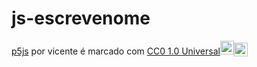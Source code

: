 # js-escrevenome

<p xmlns:cc="http://creativecommons.org/ns#" xmlns:dct="http://purl.org/dc/terms/"><a property="dct:title" rel="cc:attributionURL" href="https://vicentestudante.github.io/js-escrevenome/">p5js</a> por <span property="cc:attributionName">vicente</span> é marcado com <a href="https://creativecommons.org/publicdomain/zero/1.0/?ref=chooser-v1" target="_blank" rel="license noopener noreferrer" style="display:inline-block;" >CC0 1.0 Universal<img style="height:22px!important; margem esquerda: 3px; alinhamento vertical: texto inferior;" src="https://mirrors.creativecommons.org/presskit/icons/cc.svg?ref=chooser-v1" alt=""><img style="height:22px!important; margem esquerda: 3px; vertical-align:text-bottom;" src="https://mirrors.creativecommons.org/presskit/icons/zero.svg?ref=chooser-v1" alt=""></a></p>
